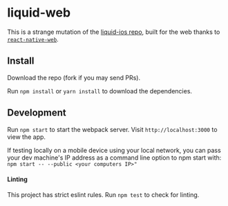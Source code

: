 # liquid-web

This is a strange mutation of the [liquid-ios repo](https://github.com/liquidvote/liquid-ios), built for the web thanks to [`react-native-web`](https://github.com/necolas/react-native-web).

## Install

Download the repo (fork if you may send PRs).

Run `npm install` or `yarn install` to download the dependencies.

## Development

Run `npm start` to start the webpack server. Visit `http://localhost:3000` to view the app.

If testing locally on a mobile device using your local network, you can pass your dev machine's IP address as a command line option to npm start with: `npm start -- --public <your computers IP>"`

#### Linting
This project has strict eslint rules. Run `npm test` to check for linting.

